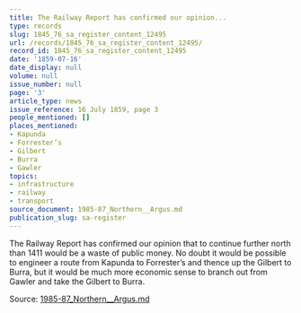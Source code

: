 ```yaml
---
title: The Railway Report has confirmed our opinion...
type: records
slug: 1845_76_sa_register_content_12495
url: /records/1845_76_sa_register_content_12495/
record_id: 1845_76_sa_register_content_12495
date: '1859-07-16'
date_display: null
volume: null
issue_number: null
page: '3'
article_type: news
issue_reference: 16 July 1859, page 3
people_mentioned: []
places_mentioned:
- Kapunda
- Forrester’s
- Gilbert
- Burra
- Gawler
topics:
- infrastructure
- railway
- transport
source_document: 1985-87_Northern__Argus.md
publication_slug: sa-register
---
```


The Railway Report has confirmed our opinion that to continue further north than 1411 would be a waste of public money.  No doubt it would be possible to engineer a route from Kapunda to Forrester’s and thence up the Gilbert to Burra, but it would be much more economic sense to branch out from Gawler and take the Gilbert to Burra.

Source: [1985-87_Northern__Argus.md](/downloads/markdown/1985-87_Northern__Argus.md)
